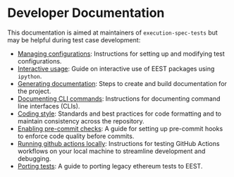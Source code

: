 # Developer Documentation

This documentation is aimed at maintainers of `execution-spec-tests` but may be helpful during test case development:

- [Managing configurations](./configurations.md): Instructions for setting up and modifying test configurations.
- [Interactive usage](./interactive_usage.md): Guide on interactive use of EEST packages using `ipython`.
- [Generating documentation](./docs.md): Steps to create and build documentation for the project.
- [Documenting CLI commands](./documenting_clis.md): Instructions for documenting command line interfaces (CLIs).
- [Coding style](./coding_style.md): Standards and best practices for code formatting and to maintain consistency across the repository.
- [Enabling pre-commit checks](./precommit.md): A guide for setting up pre-commit hooks to enforce code quality before commits.
- [Running github actions locally](./test_actions_locally.md): Instructions for testing GitHub Actions workflows on your local machine to streamline development and debugging.
- [Porting tests](./porting_legacy_tests.md): A guide to porting legacy ethereum tests to EEST.
